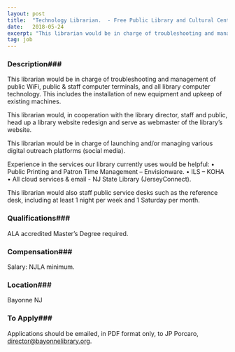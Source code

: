 ```yaml
---
layout: post
title:  "Technology Librarian.  - Free Public Library and Cultural Center of Bayonne "
date:   2018-05-24
excerpt: "This librarian would be in charge of troubleshooting and management of public WiFi, public & staff computer terminals, and all library computer technology. This includes the installation of new equipment and upkeep of existing machines. This librarian would, in cooperation with the library director, staff and public, head up a..."
tag: job
---
```


### Description###

This librarian would be in charge of troubleshooting and management of public WiFi, public & staff computer terminals, and all library computer technology. This includes the installation of new equipment and upkeep of existing machines. 

This librarian would, in cooperation with the library director, staff and public, head up a library website redesign and serve as webmaster of the library’s website. 

This librarian would be in charge of launching and/or managing various digital outreach platforms (social media). 

Experience in the services our library currently uses would be helpful: 
•	Public Printing and Patron Time Management – Envisionware. 
•	ILS – KOHA 
•	All cloud services & email - NJ State Library (JerseyConnect). 

This librarian would also staff public service desks such as the reference desk, including at least 1 night per week and 1 Saturday per month. 





### Qualifications###

ALA accredited Master’s Degree required. 


### Compensation###

Salary: NJLA minimum.


### Location###

Bayonne NJ




### To Apply###

Applications should be emailed, in PDF format only, to JP Porcaro, director@bayonnelibrary.org. 





